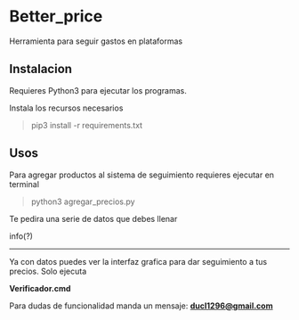 # Better_price
Herramienta para seguir gastos en plataformas

## Instalacion
 Requieres Python3 para ejecutar los programas.


 Instala los recursos necesarios
 > pip3 install -r requirements.txt

## Usos

Para agregar productos al sistema de seguimiento requieres ejecutar en terminal

> python3 agregar_precios.py

Te pedira una serie de datos que debes llenar

info(?)

---

Ya con datos puedes ver la interfaz grafica para dar seguimiento a tus precios. Solo ejecuta 

**Verificador.cmd**

Para dudas de funcionalidad manda un mensaje: **ducl1296@gmail.com**